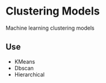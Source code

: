 # Clustering Models
Machine learning clustering models

## Use

- KMeans
- Dbscan
- Hierarchical
  
  
